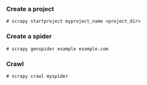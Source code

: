 ### Create a project

    # scrapy startproject myproject_name <project_dir>

### Create a spider

	# scrapy genspider example example.com

### Crawl

	# scrapy crawl myspider

